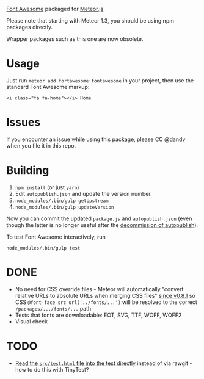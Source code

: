 [Font Awesome](http://fontawesome.io/) packaged for [Meteor.js](http://meteor.com).

Please note that starting with Meteor 1.3, you should be using npm packages directly.

Wrapper packages such as this one are now obsolete.

# Usage

Just run `meteor add fortawesome:fontawesome` in your project, then use the standard Font Awesome markup:

    <i class="fa fa-home"></i> Home


# Issues

If you encounter an issue while using this package, please CC @dandv when you file it in this repo.


# Building

1. `npm install` (or just `yarn`)
2. Edit `autopublish.json` and update the version number.
3. `node_modules/.bin/gulp getUpstream`
4. `node_modules/.bin/gulp updateVersion`

Now you can commit the updated `package.js` and `autopublish.json` (even though the latter is no longer useful after the [decommission of autopublish](https://github.com/MeteorPackaging/autopublish.meteor.com/issues/27)).

To test Font Awesome interactively, run

    node_modules/.bin/gulp test


# DONE

* No need for CSS override files - Meteor will automatically "convert relative URLs to absolute URLs when merging CSS files" [since v0.8.1](https://github.com/meteor/meteor/blob/b96c5d7962a9e59b9efaeb93eb81020e0548e378/History.md#v081) so CSS `@font-face src url('../fonts/...')` will be resolved to the correct `/packages/.../fonts/...` path
* Tests that fonts are downloadable: EOT, SVG, TTF, WOFF, WOFF2
* Visual check


# TODO

* [Read the `src/test.html` file into the test directly](http://stackoverflow.com/questions/27180892/pull-an-html-file-into-a-tinytest) instead of via rawgit - how to do this with TinyTest?
